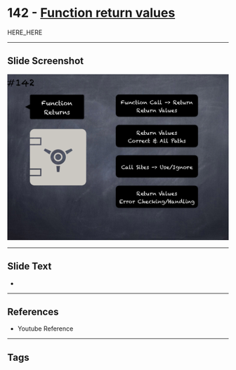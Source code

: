 # 142 - [Function return values](Function%20return%20values.md)

HERE_HERE

___
## Slide Screenshot
![0142.png](../images/pitfalls_and_best_practices201/142.png)
___
## Slide Text
- 
___
## References
- Youtube Reference
___
## Tags